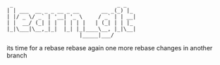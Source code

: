 ```
 _                                 _ _   
| | ___  __ _ _ __ _ __       __ _(_) |_ 
| |/ _ \/ _` | '__| '_ \     / _` | | __|
| |  __/ (_| | |  | | | |   | (_| | | |_ 
|_|\___|\__,_|_|  |_| |_|____\__, |_|\__|
                       |_____|___/      
```
its time for a rebase
rebase again
one more rebase
changes in another branch
